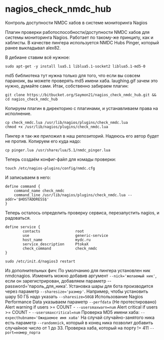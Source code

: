 # nagios_check_nmdc_hub
Контроль доступности NMDC хабов в системе мониторинга Nagios


 Плагин проверки работоспособности/доступности NMDC хабов для системы мониторинга Nagios. Работает по такому-же принципу, как и хаблисты.
В качестве пингера используется NMDC Hubs Pinger, который ранее выкладывал alex82.


В дебиане ставим всё нужное:
```shell
sudo apt-get -y install lua5.1 liblua5.1-socket2 liblua5.1-md5-0
```

md5 библиотека тут нужна только для того, что если вы совсем параноик, вы можете проверять md5 имени хаба. laughing.gif зачем это нужно, думайте сами.
Итак, собственно забираем плагин:
```shell
git clone https://bitbucket.org/Saymon21/nagios_check_nmdc_hub.git && cd nagios_check_nmdc_hub
```
Копируем плагин в директорию с плагинами, и устанавливаем права на исполнение.
```
cp check_nmdc.lua /usr/lib/nagios/plugins/check_nmdc.lua
chmod +x /usr/lib/nagios/plugins/check_nmdc.lua
```
Пингер я так-же приложил в наш репозиторий. Надеюсь его автор будет не против.
Копируем его куда надо:
```
cp pinger.lua /usr/share/lua/5.1/nmdc_pinger.lua
```
Теперь создаём конфиг-файл для комады проверки:
```
touch /etc/nagios-plugins/config/nmdc.cfg
```
И записываем в него:
```
define command {
    command_name check_nmdc
    command_line /usr/lib/nagios/plugins/check_nmdc.lua --addr='$HOSTADDRESS$'
}
```
Теперь осталось определить проверку сервиса, перезапустить nagios, и радоваться.

```
define service {
        contacts                root
        use                     generic-service
        host_name               mydc.ru
        service_description     PtokaX
        check_command           check_nmdc
}

```
```
sudo /etc/init.d/nagios3 restart
```


Из дополнительных фич:
По умолчанию для пингера установлен ник nmdcnagios. Изменить можно добавив аргумент `--nick='желаемый ник'`, если он зарегистрирован, добавляем параметр --password='пароль_для_ника'.
Установка шары для бота производится через параметр `--sharesize='размер'`. Например, чтобы установить шару 50 ГБ надо указать `--sharesize=50GB`
Использование Nagios Performance Data указываем параметр `--perfdata` (Не протестировано)
Alert warning if users >= COUNT - `--usersmaxwarn=num`
Alert critical if users >= COUNT - `--usersmaxcritical=num`
Проверка MD5 имени хаба: `--expecthubname='Ожидаемое имя хаба'`
На случай случайно-занятого ника есть параметр `--randomnick`, который в конец ника позволит добавить случайное число от 1 до 33.
Проверка хаба, который на порту != 411 `--port=номер_порта `
